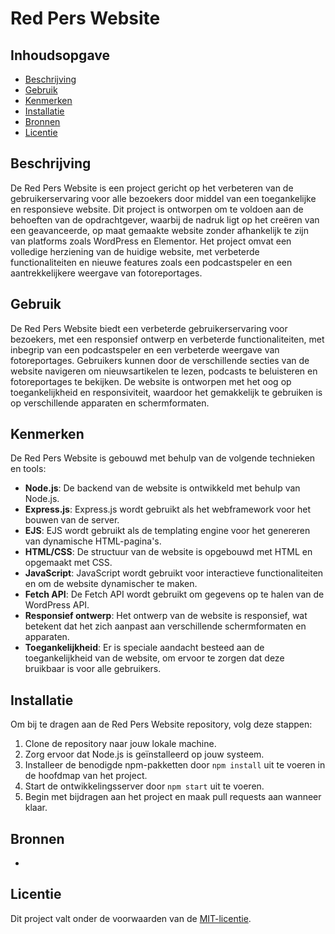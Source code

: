# Red Pers Website

## Inhoudsopgave

- [Beschrijving](#beschrijving)
- [Gebruik](#gebruik)
- [Kenmerken](#kenmerken)
- [Installatie](#installatie)
- [Bronnen](#bronnen)
- [Licentie](#licentie)

## Beschrijving
De Red Pers Website is een project gericht op het verbeteren van de gebruikerservaring voor alle bezoekers door middel van een toegankelijke en responsieve website. Dit project is ontworpen om te voldoen aan de behoeften van de opdrachtgever, waarbij de nadruk ligt op het creëren van een geavanceerde, op maat gemaakte website zonder afhankelijk te zijn van platforms zoals WordPress en Elementor. Het project omvat een volledige herziening van de huidige website, met verbeterde functionaliteiten en nieuwe features zoals een podcastspeler en een aantrekkelijkere weergave van fotoreportages.

## Gebruik
De Red Pers Website biedt een verbeterde gebruikerservaring voor bezoekers, met een responsief ontwerp en verbeterde functionaliteiten, met inbegrip van een podcastspeler en een verbeterde weergave van fotoreportages. Gebruikers kunnen door de verschillende secties van de website navigeren om nieuwsartikelen te lezen, podcasts te beluisteren en fotoreportages te bekijken. De website is ontworpen met het oog op toegankelijkheid en responsiviteit, waardoor het gemakkelijk te gebruiken is op verschillende apparaten en schermformaten.

## Kenmerken
De Red Pers Website is gebouwd met behulp van de volgende technieken en tools:
- **Node.js**: De backend van de website is ontwikkeld met behulp van Node.js.
- **Express.js**: Express.js wordt gebruikt als het webframework voor het bouwen van de server.
- **EJS**: EJS wordt gebruikt als de templating engine voor het genereren van dynamische HTML-pagina's.
- **HTML/CSS**: De structuur van de website is opgebouwd met HTML en opgemaakt met CSS.
- **JavaScript**: JavaScript wordt gebruikt voor interactieve functionaliteiten en om de website dynamischer te maken.
- **Fetch API**: De Fetch API wordt gebruikt om gegevens op te halen van de WordPress API.
- **Responsief ontwerp**: Het ontwerp van de website is responsief, wat betekent dat het zich aanpast aan verschillende schermformaten en apparaten.
- **Toegankelijkheid**: Er is speciale aandacht besteed aan de toegankelijkheid van de website, om ervoor te zorgen dat deze bruikbaar is voor alle gebruikers.

## Installatie
Om bij te dragen aan de Red Pers Website repository, volg deze stappen:
1. Clone de repository naar jouw lokale machine.
2. Zorg ervoor dat Node.js is geïnstalleerd op jouw systeem.
3. Installeer de benodigde npm-pakketten door `npm install` uit te voeren in de hoofdmap van het project.
4. Start de ontwikkelingsserver door `npm start` uit te voeren.
5. Begin met bijdragen aan het project en maak pull requests aan wanneer klaar.

## Bronnen
-

## Licentie

Dit project valt onder de voorwaarden van de [MIT-licentie](./LICENSE).
